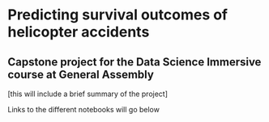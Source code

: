 # Predicting survival outcomes of helicopter accidents
## Capstone project for the Data Science Immersive course at General Assembly

[this will include a brief summary of the project]

Links to the different notebooks will go below
